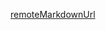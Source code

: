 [remoteMarkdownUrl](https://raw.githubusercontent.com/semantic-gitlog/semantic-gitlog/master/CHANGELOG.md)
